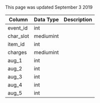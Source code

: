 This page was updated September 3 2019

| Column    | Data Type | Description |
| --------- | --------- | ----------- |
| event_id  | int       |             |
| char_slot | mediumint |             |
| item_id   | int       |             |
| charges   | mediumint |             |
| aug_1     | int       |             |
| aug_2     | int       |             |
| aug_3     | int       |             |
| aug_4     | int       |             |
| aug_5     | int       |             |